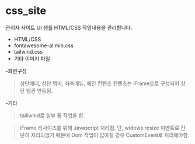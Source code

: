 # css_site

관리자 사이트 UI 샘플 HTML/CSS 작업내용을 관리합니다.

  - HTML/CSS
  - fontawesome-al.min.css
  - tailwind.css
  - 기타 이미지 파일


-화면구성

> 상단헤더, 상단 탭바, 좌측메뉴, 메인 컨텐츠
> 컨텐츠는 iFrame으로 구성되어 상단 탭관 연동됨.


-기타

> taillwind로 일부 폼 작업을 함.

> iFrame 리사이즈를 위해 Javascript 처리됨. 단, widows.resize 이벤트로 간단히 처리되었기 때문에 Dom 작업이 많아질 경우 CustomEvent로 처리해야함.


  
